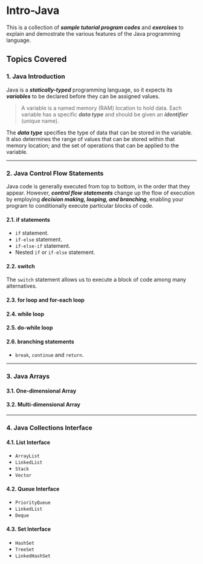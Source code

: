 # Intro-Java
This is a collection of **_sample tutorial program codes_** and **_exercises_** to explain and demostrate the various features of the Java programming language.

## Topics Covered

### 1. Java Introduction
Java is a **_statically-typed_** programming language, so it expects its **_variables_** to be declared before they can be assigned values. 

> A variable is a named memory (RAM) location to hold data. Each variable has a specific **_data type_** and should be given an **_identifier_** (unique name). 

The **_data type_** specifies the type of data that can be stored in the variable. It also determines the range of values that can be stored within that memory location; and the set of operations that can be applied to the variable.

------
### 2. Java Control Flow Statements
Java code is generally executed from top to bottom, in the order that they appear. However, **_control flow statements_** change up the flow of execution by employing **_decision making, looping, and branching_**, enabling your program to conditionally execute particular blocks of code.

#### 2.1. if statements
- `if` statement.
- `if-else` statement.
- `if-else-if` statement.
- Nested `if` or `if-else` statement.
#### 2.2. switch
The `switch` statement allows us to execute a block of code among many alternatives.
#### 2.3. for loop and for-each loop
#### 2.4. while loop
#### 2.5. do-while loop
#### 2.6. branching statements
- `break`, `continue` and `return`.

------
### 3. Java Arrays
#### 3.1. One-dimensional Array
#### 3.2. Multi-dimensional Array

------
### 4. Java Collections Interface
#### 4.1. List Interface
- `ArrayList`
- `LinkedList`
- `Stack`
- `Vector`
#### 4.2. Queue Interface
- `PriorityQueue`
- `LinkedList`
- `Deque`
#### 4.3. Set Interface
- `HashSet`
- `TreeSet`
- `LinkedHashSet`
